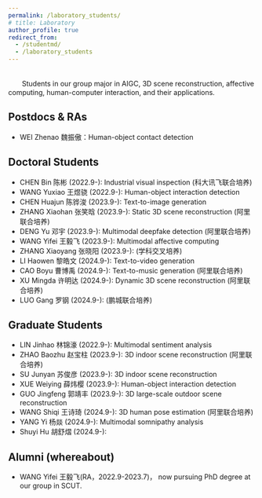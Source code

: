 ```yaml
---
permalink: /laboratory_students/
# title: Laboratory
author_profile: true
redirect_from: 
  - /studentmd/
  - /laboratory_students
---
```


<br />
　　Students in our group major in AIGC, 3D scene reconstruction, affective computing, human-computer interaction, and their applications.

Postdocs & RAs
--------
* WEI Zhenao 魏振傲：Human-object contact detection

Doctoral Students
--------
* CHEN Bin 陈彬 (2022.9-): Industrial visual inspection (科大讯飞联合培养)
* WANG Yuxiao 王煜骁 (2022.9-): Human-object interaction detection
* CHEN Huajun 陈铧浚 (2023.9-): Text-to-image generation
* ZHANG Xiaohan 张笑晗 (2023.9-): Static 3D scene reconstruction (阿里联合培养)
* DENG Yu 邓宇 (2023.9-): Multimodal deepfake detection (阿里联合培养)
* WANG Yifei 王毅飞 (2023.9-): Multimodal affective computing
* ZHANG Xiaoyang 张晓阳 (2023.9-): (学科交叉培养)
* LI Haowen 黎皓文 (2024.9-): Text-to-video generation
* CAO Boyu 曹博禹 (2024.9-): Text-to-music generation (阿里联合培养)
* XU Mingda 许明达 (2024.9-): Dynamic 3D scene reconstruction (阿里联合培养)
* LUO Gang 罗钢 (2024.9-): (鹏城联合培养)


Graduate Students
--------
* LIN Jinhao 林锦濠 (2022.9-): Multimodal sentiment analysis
* ZHAO Baozhu 赵宝柱 (2023.9-): 3D indoor scene reconstruction (阿里联合培养)
* SU Junyan 苏俊彦 (2023.9-): 3D indoor scene reconstruction
* XUE Weiying 薛炜樱 (2023.9-): Human-object interaction detection
* GUO Jingfeng 郭靖丰 (2023.9-): 3D large-scale outdoor scene reconstruction
* WANG Shiqi 王诗琦 (2024.9-): 3D human pose estimation (阿里联合培养)
* YANG Yi 杨燚 (2024.9-): Multimodal somnipathy analysis
* Shuyi Hu 胡舒熠 (2024.9-): 

Alumni (whereabout)
--------
* WANG Yifei 王毅飞(RA，2022.9-2023.7)， now pursuing PhD degree at our group in SCUT.
